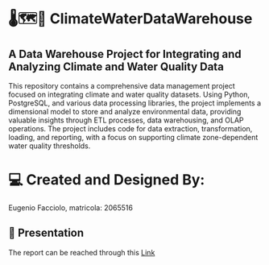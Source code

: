 # 🌡️🗺️🌊 ClimateWaterDataWarehouse
## A Data Warehouse Project for Integrating and Analyzing Climate and Water Quality Data

This repository contains a comprehensive data management project focused on integrating climate and water quality datasets. Using Python, PostgreSQL, and various data processing libraries, the project implements a dimensional model to store and analyze environmental data, providing valuable insights through ETL processes, data warehousing, and OLAP operations. The project includes code for data extraction, transformation, loading, and reporting, with a focus on supporting climate zone-dependent water quality thresholds.

# 💻 Created and Designed By:

Eugenio Facciolo, matricola: 2065516

## 📖 Presentation

The report can be reached through this <a href="https://www.canva.com/design/DAGQi4gJ3TU/wFD2K_w47zchU7Cjw0j44Q/view?utm_content=DAGQi4gJ3TU&utm_campaign=designshare&utm_medium=link&utm_source=editor">Link</a>
